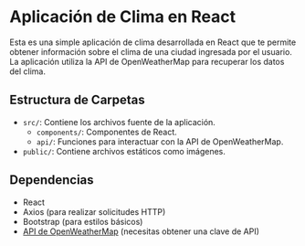 # Aplicación de Clima en React

Esta es una simple aplicación de clima desarrollada en React que te permite obtener información sobre el clima de una ciudad ingresada por el usuario. La aplicación utiliza la API de OpenWeatherMap para recuperar los datos del clima.

## Estructura de Carpetas

- `src/`: Contiene los archivos fuente de la aplicación.
  - `components/`: Componentes de React.
  - `api/`: Funciones para interactuar con la API de OpenWeatherMap.
- `public/`: Contiene archivos estáticos como imágenes.

## Dependencias

- React
- Axios (para realizar solicitudes HTTP)
- Bootstrap (para estilos básicos)
- [API de OpenWeatherMap](https://openweathermap.org/api) (necesitas obtener una clave de API)

